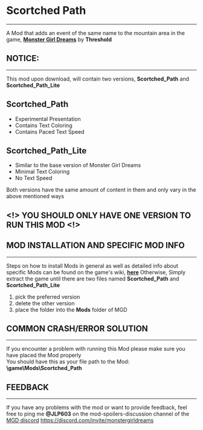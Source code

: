 # Scortched Path
___
A Mod that adds an event of the same name to the mountain area in the game, **[Monster Girl Dreams](https://threshold.itch.io/monster-girl-dreamscreated)** by **Threshold**

## NOTICE:
___
This mod upon download, will contain two versions, <b>Scortched_Path</b> and <b>Scortched_Path_Lite</b>
## Scortched_Path
<ul>
<li> Experimental Presentation
<li> Contains Text Coloring
<li> Contains Paced Text Speed
</ul>

## Scortched_Path_Lite
<ul> 
<li> Similar to the base version of Monster Girl Dreams 
<li> Minimal Text Coloring
<li> No Text Speed 
</ul>

Both versions have the same amount of content in them and only vary in the above mentioned ways
## <!> YOU SHOULD ONLY HAVE ONE VERSION TO RUN THIS MOD <!>


## MOD INSTALLATION AND SPECIFIC MOD INFO
___
Steps on how to install Mods in general as well as detailed info about specific Mods can be found on the game's wiki, **[here](https://monstergirldreams.fandom.com/wiki/Category:List_Of_Mods)**
Otherwise, Simply extract the game until there are two files named <b>Scortched_Path</b> and <b>Scortched_Path_Lite</b>
<ol>
<li> pick the preferred version
<li> delete the other version
<li> place the folder into the <b>Mods</b> folder of MGD
</ol>


## COMMON CRASH/ERROR SOLUTION
___
If you encounter a problem with running this Mod please make sure you have placed the Mod properly<br>
You should have this as your file path to the Mod:<br>
<b>\game\Mods\Scortched_Path</b>

## FEEDBACK
___
If you have any problems with the mod or want to provide feedback, feel free to ping me <b>@JLP603</b> on the mod-spoilers-discussion channel of the [MGD discord](https://discord.com/invite/monstergirldreams)
<https://discord.com/invite/monstergirldreams>
